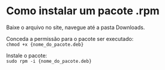 # Como instalar um pacote .rpm
Baixe o arquivo no site, navegue até a pasta Downloads.

Conceda a permissão para o pacote ser executado:  
`chmod +x {nome_do_pacote.deb}`

Instale o pacote:  
`sudo rpm -i {nome_do_pacote.deb}`